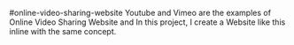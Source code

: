 #online-video-sharing-website
Youtube and Vimeo are the examples of Online Video Sharing Website and In this project, I create a Website like this inline with the same concept.
